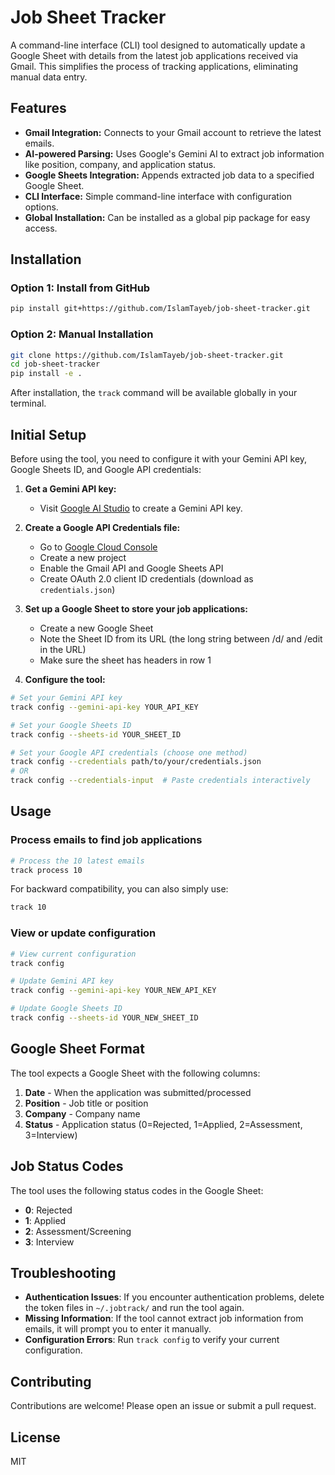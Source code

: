 # Job Sheet Tracker

A command-line interface (CLI) tool designed to automatically update a Google Sheet with details from the latest job applications received via Gmail. This simplifies the process of tracking applications, eliminating manual data entry.

## Features

* **Gmail Integration:** Connects to your Gmail account to retrieve the latest emails.
* **AI-powered Parsing:** Uses Google's Gemini AI to extract job information like position, company, and application status.
* **Google Sheets Integration:** Appends extracted job data to a specified Google Sheet.
* **CLI Interface:** Simple command-line interface with configuration options.
* **Global Installation:** Can be installed as a global pip package for easy access.

## Installation

### Option 1: Install from GitHub

```bash
pip install git+https://github.com/IslamTayeb/job-sheet-tracker.git
```

### Option 2: Manual Installation

```bash
git clone https://github.com/IslamTayeb/job-sheet-tracker.git
cd job-sheet-tracker
pip install -e .
```

After installation, the `track` command will be available globally in your terminal.

## Initial Setup

Before using the tool, you need to configure it with your Gemini API key, Google Sheets ID, and Google API credentials:

1. **Get a Gemini API key:**
   - Visit [Google AI Studio](https://makersuite.google.com/app/apikey) to create a Gemini API key.

2. **Create a Google API Credentials file:**
   - Go to [Google Cloud Console](https://console.cloud.google.com/)
   - Create a new project
   - Enable the Gmail API and Google Sheets API
   - Create OAuth 2.0 client ID credentials (download as `credentials.json`)

3. **Set up a Google Sheet to store your job applications:**
   - Create a new Google Sheet
   - Note the Sheet ID from its URL (the long string between /d/ and /edit in the URL)
   - Make sure the sheet has headers in row 1

4. **Configure the tool:**

```bash
# Set your Gemini API key
track config --gemini-api-key YOUR_API_KEY

# Set your Google Sheets ID
track config --sheets-id YOUR_SHEET_ID

# Set your Google API credentials (choose one method)
track config --credentials path/to/your/credentials.json
# OR
track config --credentials-input  # Paste credentials interactively
```

## Usage

### Process emails to find job applications

```bash
# Process the 10 latest emails
track process 10
```

For backward compatibility, you can also simply use:

```bash
track 10
```

### View or update configuration

```bash
# View current configuration
track config

# Update Gemini API key
track config --gemini-api-key YOUR_NEW_API_KEY

# Update Google Sheets ID
track config --sheets-id YOUR_NEW_SHEET_ID
```

## Google Sheet Format

The tool expects a Google Sheet with the following columns:
1. **Date** - When the application was submitted/processed
2. **Position** - Job title or position
3. **Company** - Company name
4. **Status** - Application status (0=Rejected, 1=Applied, 2=Assessment, 3=Interview)

## Job Status Codes

The tool uses the following status codes in the Google Sheet:
- **0**: Rejected
- **1**: Applied
- **2**: Assessment/Screening
- **3**: Interview

## Troubleshooting

- **Authentication Issues**: If you encounter authentication problems, delete the token files in `~/.jobtrack/` and run the tool again.
- **Missing Information**: If the tool cannot extract job information from emails, it will prompt you to enter it manually.
- **Configuration Errors**: Run `track config` to verify your current configuration.

## Contributing

Contributions are welcome! Please open an issue or submit a pull request.

## License

MIT
